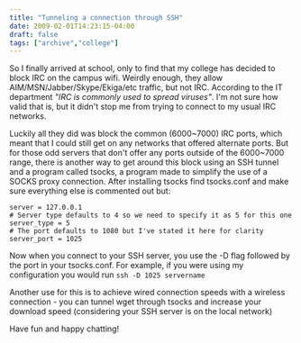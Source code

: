 ```yaml
---
title: "Tunneling a connection through SSH"
date: 2009-02-01T14:23:15-04:00
draft: false
tags: ["archive","college"]
---
```


So I finally arrived at school, only to find that my college has decided to block IRC on the campus wifi. Weirdly enough, they allow AIM/MSN/Jabber/Skype/Ekiga/etc traffic, but not IRC. According to the IT department *"IRC is commonly used to spread viruses"*. I'm not sure how valid that is, but it didn't stop me from trying to connect to my usual IRC networks.

Luckily all they did was block the common (6000~7000) IRC ports, which meant that I could still get on any networks that offered alternate ports. But for those odd servers that don't offer any ports outside of the 6000~7000 range, there is another way to get around this block using an SSH tunnel and a program called tsocks, a program made to simplify the use of a SOCKS proxy connection. After installing tsocks find tsocks.conf and make sure everything else is commented out but:

```
server = 127.0.0.1
# Server type defaults to 4 so we need to specify it as 5 for this one
server_type = 5
# The port defaults to 1080 but I've stated it here for clarity
server_port = 1025
```

Now when you connect to your SSH server, you use the -D flag followed by the port in your tsocks.conf. For example, if you were using my configuration you would run `ssh -D 1025 servername`

Another use for this is to achieve wired connection speeds with a wireless connection - you can tunnel wget through tsocks and increase your download speed (considering your SSH server is on the local network)

Have fun and happy chatting!
